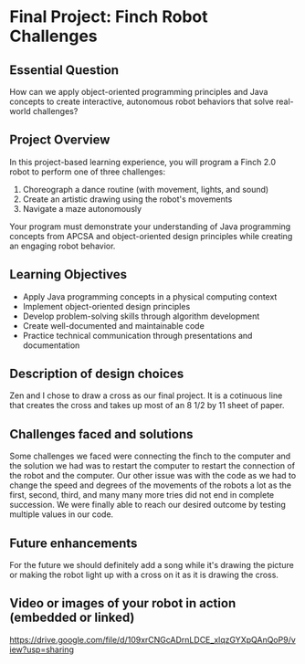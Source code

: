 # Final Project: Finch Robot Challenges

## Essential Question
How can we apply object-oriented programming principles and Java concepts to create interactive, autonomous robot behaviors that solve real-world challenges?

## Project Overview
In this project-based learning experience, you will program a Finch 2.0 robot to perform one of three challenges:
1. Choreograph a dance routine (with movement, lights, and sound)
2. Create an artistic drawing using the robot's movements
3. Navigate a maze autonomously

Your program must demonstrate your understanding of Java programming concepts from APCSA and object-oriented design principles while creating an engaging robot behavior.

## Learning Objectives
- Apply Java programming concepts in a physical computing context
- Implement object-oriented design principles
- Develop problem-solving skills through algorithm development
- Create well-documented and maintainable code
- Practice technical communication through presentations and documentation

## Description of design choices
Zen and I chose to draw a cross as our final project. It is a cotinuous line that creates the cross and takes up most of an 8 1/2 by 11 sheet of paper.   
## Challenges faced and solutions
Some challenges we faced were connecting the finch to the computer and the solution we had was to restart the computer to restart the connection of the robot and the computer. Our other issue was with the code as we had to change the speed and degrees of the movements of the robots a lot as the first, second, third, and many many more tries did not end in complete succession. We were finally able to reach our desired outcome by testing multiple values in our code.
## Future enhancements
For the future we should definitely add a song while it's drawing the picture or making the robot light up with a cross on it as it is drawing the cross. 
## Video or images of your robot in action (embedded or linked)
https://drive.google.com/file/d/109xrCNGcADrnLDCE_xlqzGYXpQAnQoP9/view?usp=sharing 
